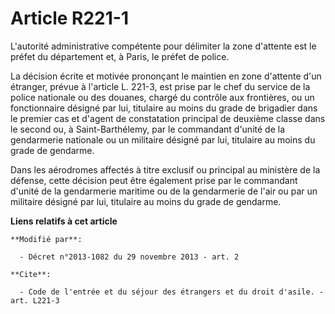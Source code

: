 # Article R221-1

L'autorité administrative compétente pour délimiter la zone d'attente est le préfet du département et, à Paris, le préfet de
police. 

La décision écrite et motivée prononçant le maintien en zone d'attente d'un étranger, prévue à l'article L. 221-3, est prise
par le chef du service de la police nationale ou des douanes, chargé du contrôle aux frontières, ou un fonctionnaire désigné
par lui, titulaire au moins du grade de brigadier dans le premier cas et d'agent de constatation principal de deuxième classe
dans le second ou, à Saint-Barthélemy, par le commandant d'unité de la gendarmerie nationale ou un militaire désigné par lui,
titulaire au moins du grade de gendarme.

Dans les aérodromes affectés à titre exclusif ou principal au ministère de la défense, cette décision peut être également
prise par le commandant d'unité de la gendarmerie maritime ou de la gendarmerie de l'air ou par un militaire désigné par lui,
titulaire au moins du grade de gendarme.

**Liens relatifs à cet article**

	**Modifié par**:

	  - Décret n°2013-1082 du 29 novembre 2013 - art. 2

	**Cite**:

	  - Code de l'entrée et du séjour des étrangers et du droit d'asile. - art. L221-3
